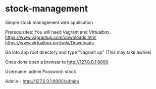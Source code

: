 # stock-management
Simple stock management web application

Prerequisites:
You will need Vagrant and Virtualbox.
https://www.vagrantup.com/downloads.html
https://www.virtualbox.org/wiki/Downloads

Go into app root directory and type "vagrant up"
(This may take awhile)

Once done open a browser to http://127.0.0.1:8000

Username: admin
Password: stock

Admin - http://127.0.0.1:8000/admin/
